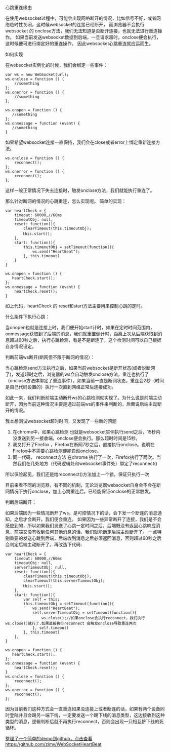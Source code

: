 心跳重连缘由

在使用websocket过程中，可能会出现网络断开的情况，比如信号不好，或者网络临时性关闭，这时候websocket的连接已经断开，
而浏览器不会执行websocket 的 onclose方法，我们无法知道是否断开连接，也就无法进行重连操作。
如果当前发送websocket数据到后端，一旦请求超时，onclose便会执行，这时候便可进行绑定好的重连操作。
因此websocket心跳重连就应运而生。

如何实现

在websocket实例化的时候，我们会绑定一些事件：
```
var ws = new WebSocket(url);
ws.onclose = function () {
    //something
};
ws.onerror = function () {
    //something
};
        
ws.onopen = function () {
   //something
};
ws.onmessage = function (event) {
   //something
}
```
如果希望websocket连接一直保持，我们会在close或者error上绑定重新连接方法。
```
ws.onclose = function () {
    reconnect();
};
ws.onerror = function () {
    reconnect();
};
```
这样一般正常情况下失去连接时，触发onclose方法，我们就能执行重连了。

那么针对断网的情况的心跳重连，怎么实现呢。
简单的实现：
```
var heartCheck = {
    timeout: 60000,//60ms
    timeoutObj: null,
    reset: function(){
        clearTimeout(this.timeoutObj);
　　　　 this.start();
    },
    start: function(){
        this.timeoutObj = setTimeout(function(){
            ws.send("HeartBeat");
        }, this.timeout)
    }
}

ws.onopen = function () {
   heartCheck.start();
};
ws.onmessage = function (event) {
    heartCheck.reset();
}
```
如上代码，heartCheck 的 reset和start方法主要用来控制心跳的定时。

什么条件下执行心跳：

当onopen也就是连接上时，我们便开始start计时，如果在定时时间范围内，onmessage获取到了后端的消息，我们就重置倒计时，距离上次从后端获取到消息超过60秒之后，执行心跳检测，看是不是断连了，这个检测时间可以自己根据自身情况设定。

判断前端ws断开(断网但不限于断网的情况）：

当心跳检测send方法执行之后，如果当前websocket是断开状态(或者说断网了)，发送超时之后，浏览器的ws会自动触发onclose方法，重连也执行了（onclose方法体绑定了重连事件），如果当前一直是断网状态，重连会2秒（时间是自己代码设置的）执行一次直到网络正常后连接成功。

如此一来，我们判断前端主动断开ws的心跳检测就实现了。为什么说是前端主动断开，因为当前这种情况主要是通过前端ws的事件来判断的，后面说后端主动断开的情况。

我本想测试websocket超时时间，又发现了一些新的问题
1. 在chrome中，如果心跳检测 也就是websocket实例执行send之后，15秒内没发送到另一接收端，onclose便会执行。那么超时时间是15秒。
2. 我又打开了Firefox ，Firefox在断网7秒之后，直接执行onclose。说明在Firefox中不需要心跳检测便能自动onclose。
3.  同一代码， reconnect方法 在chrome 执行了一次，Firefox执行了两次。当然我们在几处地方（代码逻辑处和websocket事件处）绑定了reconnect()

所以保险起见，我们还是给reconnect()方法加上一个锁，保证只执行一次

目前来看不同的浏览器，有不同的机制，无论浏览器websocket自身会不会在断网情况下执行onclose，加上心跳重连后，已经能保证onclose的正常触发。

判断后端断开：

如果后端因为一些情况断开了ws，是可控情况下的话，会下发一个断连的消息通知，之后才会断开，我们便会重连。
如果因为一些异常断开了连接，我们是不会感应到的，所以如果我们发送了心跳一定时间之后，后端既没有返回心跳响应消息，前端又没有收到任何其他消息的话，我们就能断定后端主动断开了。
一点特别重要的发送心跳到后端，后端收到消息之后必须返回消息，否则超过60秒之后会判定后端主动断开了。再改造下代码:
```
var heartCheck = {
    timeout: 60000,//60ms
    timeoutObj: null,
    serverTimeoutObj: null,
    reset: function(){
        clearTimeout(this.timeoutObj);
        clearTimeout(this.serverTimeoutObj);
　　　　 this.start();
    },
    start: function(){
        var self = this;
        this.timeoutObj = setTimeout(function(){
            ws.send("HeartBeat");
            self.serverTimeoutObj = setTimeout(function(){
                ws.close();//如果onclose会执行reconnect，我们执行ws.close()就行了.如果直接执行reconnect 会触发onclose导致重连两次
            }, self.timeout)
        }, this.timeout)
    },
}

ws.onopen = function () {
   heartCheck.start();
};
ws.onmessage = function (event) {
    heartCheck.reset();
}
ws.onclose = function () {
    reconnect();
};
ws.onerror = function () {
    reconnect();
};
```
因为目前我们这种方式会一直重连如果没连接上或者断连的话，如果有两个设备同时登陆并且会踢另一端下线，一定要发送一个踢下线的消息类型，这边接收到这种类型的消息，逻辑判断后就不再执行reconnect，否则会出现一只相互挤下线的死循环。

[整理了一个简单的demo到github，点击查看https://github.com/zimv/WebSocketHeartBeat](https://github.com/zimv/WebSocketHeartBeat)
